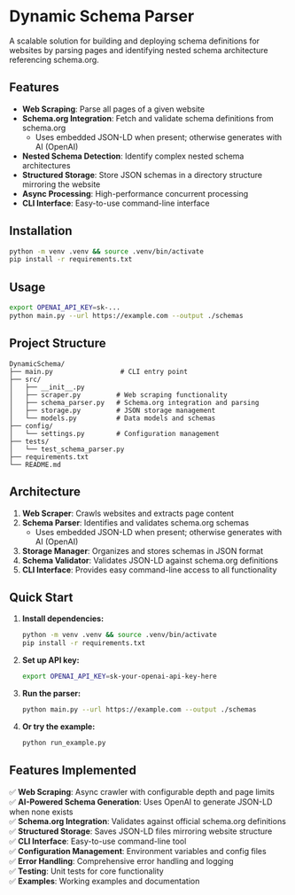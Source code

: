# Dynamic Schema Parser

A scalable solution for building and deploying schema definitions for websites by parsing pages and identifying nested schema architecture referencing schema.org.

## Features

- **Web Scraping**: Parse all pages of a given website
- **Schema.org Integration**: Fetch and validate schema definitions from schema.org
  - Uses embedded JSON-LD when present; otherwise generates with AI (OpenAI)
- **Nested Schema Detection**: Identify complex nested schema architectures
- **Structured Storage**: Store JSON schemas in a directory structure mirroring the website
- **Async Processing**: High-performance concurrent processing
- **CLI Interface**: Easy-to-use command-line interface

## Installation

```bash
python -m venv .venv && source .venv/bin/activate
pip install -r requirements.txt
```

## Usage

```bash
export OPENAI_API_KEY=sk-...
python main.py --url https://example.com --output ./schemas
```

## Project Structure

```
DynamicSchema/
├── main.py                 # CLI entry point
├── src/
│   ├── __init__.py
│   ├── scraper.py         # Web scraping functionality
│   ├── schema_parser.py   # Schema.org integration and parsing
│   ├── storage.py         # JSON storage management
│   └── models.py          # Data models and schemas
├── config/
│   └── settings.py        # Configuration management
├── tests/
│   └── test_schema_parser.py
├── requirements.txt
└── README.md
```

## Architecture

1. **Web Scraper**: Crawls websites and extracts page content
2. **Schema Parser**: Identifies and validates schema.org schemas
   - Uses embedded JSON-LD when present; otherwise generates with AI (OpenAI)
3. **Storage Manager**: Organizes and stores schemas in JSON format
4. **Schema Validator**: Validates JSON-LD against schema.org definitions
5. **CLI Interface**: Provides easy command-line access to all functionality

## Quick Start

1. **Install dependencies:**
   ```bash
   python -m venv .venv && source .venv/bin/activate
   pip install -r requirements.txt
   ```

2. **Set up API key:**
   ```bash
   export OPENAI_API_KEY=sk-your-openai-api-key-here
   ```

3. **Run the parser:**
   ```bash
   python main.py --url https://example.com --output ./schemas
   ```

4. **Or try the example:**
   ```bash
   python run_example.py
   ```

## Features Implemented

✅ **Web Scraping**: Async crawler with configurable depth and page limits  
✅ **AI-Powered Schema Generation**: Uses OpenAI to generate JSON-LD when none exists  
✅ **Schema.org Integration**: Validates against official schema.org definitions  
✅ **Structured Storage**: Saves JSON-LD files mirroring website structure  
✅ **CLI Interface**: Easy-to-use command-line tool  
✅ **Configuration Management**: Environment variables and config files  
✅ **Error Handling**: Comprehensive error handling and logging  
✅ **Testing**: Unit tests for core functionality  
✅ **Examples**: Working examples and documentation

